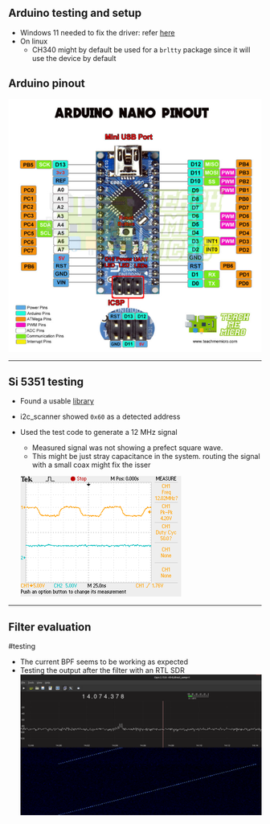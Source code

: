 
## Arduino testing and setup 

- Windows 11 needed to fix the driver: refer [here](https://support.arduino.cc/hc/en-us/articles/13148652511260-avrdude-ser-open-can-t-set-com-state-for-COMn)
- On linux
	- CH340 might by default be used for a `brltty` package since it will use the device by default 

## Arduino pinout

![300](bin/Pasted%20image%2020241126182838.png)

---
## Si 5351 testing 
- Found a usable [library]()
- i2c_scanner showed `0x60` as a detected address
- Used the test code to generate a 12 MHz signal 
	- Measured signal was not showing a prefect square wave. 
	- This might be just stray capacitance in the system. routing the signal with a small coax might fix the isser
	
	![](bin/TEK0001.bmp)

---

## Filter evaluation 
#testing
- The current BPF seems to be working as expected 
- Testing the output after the filter with an RTL SDR
	![400](bin/Pasted%20image%2020241126191846.png)
